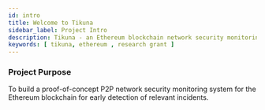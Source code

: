 ```yaml
---
id: intro
title: Welcome to Tikuna
sidebar_label: Project Intro
description: Tikuna - an Ethereum blockchain network security monitoring system
keywords: [ tikuna, ethereum , research grant ]
---
```


### Project Purpose
To build a proof-of-concept P2P network security monitoring system for the Ethereum blockchain for early detection of relevant incidents.